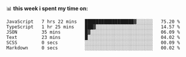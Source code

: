 📊 **this week i spent my time on:**
<!--START_SECTION:waka-->

```text
JavaScript   7 hrs 22 mins   ██████████████████▓░░░░░░   75.20 %
TypeScript   1 hr 25 mins    ███▓░░░░░░░░░░░░░░░░░░░░░   14.57 %
JSON         35 mins         █▓░░░░░░░░░░░░░░░░░░░░░░░   06.09 %
Text         23 mins         █░░░░░░░░░░░░░░░░░░░░░░░░   04.02 %
SCSS         0 secs          ░░░░░░░░░░░░░░░░░░░░░░░░░   00.09 %
Markdown     0 secs          ░░░░░░░░░░░░░░░░░░░░░░░░░   00.02 %
```

<!--END_SECTION:waka-->
